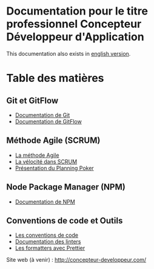 # Documentation pour le titre professionnel Concepteur Développeur d'Application

This documentation also exists in [english version](README.en.md).

# Table des matières

## Git et GitFlow

- [Documentation de Git](1-basics/01-git/fr/article.md)
- [Documentation de GitFlow](1-basics/02-gitflow/fr/article.md)

## Méthode Agile (SCRUM)

- [La méthode Agile](1-basics/03-methodology/01-agile-method/fr/article.md)
- [La vélocité dans SCRUM](1-basics/03-methodology/02-velocity/fr/article.md)
- [Présentation du Planning Poker](1-basics/03-methodology/03-planning-poker/fr/article.md)

## Node Package Manager (NPM)

- [Documentation de NPM](1-basics/04-npm/fr/article.md)

## Conventions de code et Outils

- [Les conventions de code](2-code-style/01-code-conventions/fr/article.md)
- [Documentation des linters](2-code-style/02-linter/fr/article.md)
- [Les formatters avec Prettier](2-code-style/03-prettier/fr/article.md)

Site web (à venir) : http://concepteur-developpeur.com/